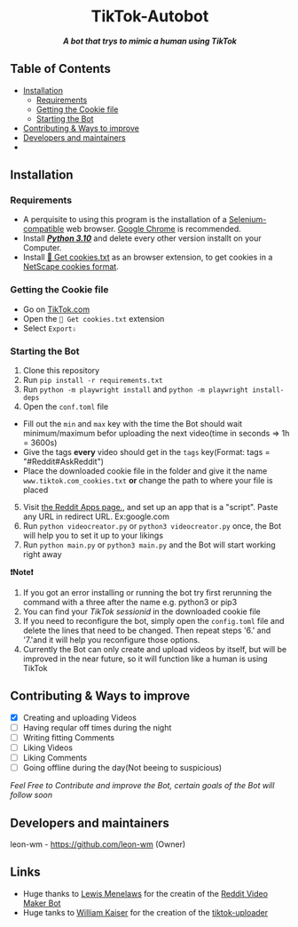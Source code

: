 <h1 align="center">TikTok-Autobot</h1>

<p align="center"><i><b>A bot that trys to mimic a human using TikTok</b></i></p>



## Table of Contents
- [Installation](##installation)
  - [Requirements](###requirements)
  - [Getting the Cookie file](###getting-the-Cookie-file)
  - [Starting the Bot](###Starting-the-Bot)
- [Contributing & Ways to improve](##Contributing-&-Ways-to-improve)
- [Developers and maintainers](##CDevelopers-and-maintainers)
- 

## Installation

### Requirements
- A perquisite to using this program is the installation of a [Selenium-compatible](https://www.selenium.dev/documentation/webdriver/getting_started/install_drivers/) web browser. [Google Chrome](https://www.google.com/chrome/) is recommended.
- Install [__*Python 3.10*__](https://www.python.org/downloads/release/python-3100/) and delete every other version installt on your Computer.
- Install [🍪 Get cookies.txt](https://github.com/kairi003/Get-cookies.txt-LOCALLY) as an browser extension, to get cookies in a [NetScape cookies format](http://fileformats.archiveteam.org/wiki/Netscape_cookies.txt).

### Getting the Cookie file
- Go on [TikTok.com](https://tiktok.com/) 
- Open the  `🍪 Get cookies.txt` extension
- Select `Export⇩`

### Starting the Bot
1. Clone this repository
2. Run `pip install -r requirements.txt`
3. Run `python -m playwright install` and `python -m playwright install-deps`
4. Open the `conf.toml` file
  - Fill out the `min` and `max` key with the time the Bot should wait minimum/maximum befor uploading the next video(time in seconds => 1h = 3600s)
  - Give the tags __every__ video should get in the `tags` key(Format: tags = "#Reddit#AskReddit")
  - Place the downloaded cookie file in the folder and give it the name `www.tiktok.com_cookies.txt` __or__ change the path to where your file is placed
5. Visit [the Reddit Apps page.](https://www.reddit.com/prefs/apps), and set up an app that is a "script". Paste any URL in redirect URL. Ex:google.com
6. Run `python videocreator.py` or `python3 videocreator.py` once, the Bot will help you to set it up to your likings
7. Run `python main.py` or `python3 main.py` and the Bot will start working right away

 
__❗Note❗__
1. If you got an error installing or running the bot try first rerunning the command with a three after the name e.g. python3 or pip3
2. You can find your *TikTok sessionid* in the downloaded cookie file
3. If you need to reconfigure the bot, simply open the `config.toml` file and delete the lines that need to be changed. Then repeat steps '6.' and '7.'and it will help you reconfigure those options.
4. Currently the Bot can only create and upload videos by itself, but will be improved in the near future, so it will function like a human is using TikTok


## Contributing & Ways to improve
- [x] Creating and uploading Videos
- [ ] Having reqular off times during the night
- [ ] Writing fitting Comments
- [ ] Liking Videos
- [ ] Liking Comments
- [ ] Going offline during the day(Not beeing to suspicious)

*Feel Free to Contribute and improve the Bot, certain goals of the Bot will follow soon*

## Developers and maintainers
leon-wm - https://github.com/leon-wm (Owner)

## Links
- Huge thanks to [Lewis Menelaws](https://github.com/elebumm) for the creatin of the [Reddit Video Maker Bot](https://github.com/elebumm/RedditVideoMakerBot)
- Huge tanks to [William Kaiser](https://github.com/wkaisertexas) for the creation of the [tiktok-uploader](https://github.com/wkaisertexas/tiktok-uploader)
